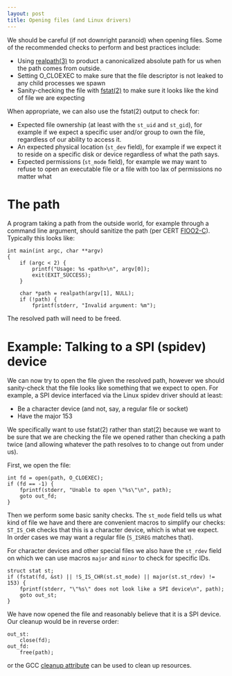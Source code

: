 ```yaml
---
layout: post
title: Opening files (and Linux drivers)
---
```


We should be careful (if not downright paranoid) when opening files. Some of
the recommended checks to perform and best practices include:

 * Using [realpath(3)](http://man7.org/linux/man-pages/man3/realpath.3.html) to product a canonicalized absolute path for us when the path comes from outside.
 * Setting O\_CLOEXEC to make sure that the file descriptor is not leaked to any child processes we spawn
 * Sanity-checking the file with [fstat(2)](http://man7.org/linux/man-pages/man2/stat.2.html) to make sure it looks like the kind of file we are expecting

When appropriate, we can also use the fstat(2) output to check for:

 * Expected file ownership (at least with the `st_uid` and `st_gid`), for example if we expect a specific user and/or group to own the file, regardless of our ability to access it.
 * An expected physical location (`st_dev` field), for example if we expect it to reside on a specific disk or device regardless of what the path says.
 * Expected permissions (`st_mode` field), for example we may want to refuse to open an executable file or a file with too lax of permissions no matter what

# The path

A program taking a path from the outside world, for example through a command
line argument, should sanitize the path (per CERT [FIOO2-C](https://securecoding.cert.org/confluence/display/c/FIO02-C.+Canonicalize+path+names+originating+from+tainted+sources)).  Typically this looks like:

    int main(int argc, char **argv)
    {
        if (argc < 2) {
            printf("Usage: %s <path>\n", argv[0]);
            exit(EXIT_SUCCESS);
        }

        char *path = realpath(argv[1], NULL);
        if (!path) {
            fprintf(stderr, "Invalid argument: %m");

The resolved path will need to be freed.

# Example: Talking to a SPI (spidev) device

We can now try to open the file given the resolved path, however we should
sanity-check that the file looks like something that we expect to open.  For
example, a SPI device interfaced via the Linux spidev driver should at least:

* Be a character device (and not, say, a regular file or socket)
* Have the major 153

We specifically want to use fstat(2) rather than stat(2) because we want to
be sure that we are checking the file we opened rather than checking a path
twice (and allowing whatever the path resolves to to change out from under
us).

First, we open the file:

    int fd = open(path, O_CLOEXEC);
    if (fd == -1) {
        fprintf(stderr, "Unable to open \"%s\"\n", path);
        goto out_fd;
    }

Then we perform some basic sanity checks. The `st_mode` field tells us what
kind of file we have and there are convenient macros to simplify our checks:
`ST_IS_CHR` checks that this is a character device, which is what we expect.
In order cases we may want a regular file (`S_ISREG` matches that).

For character devices and other special files we also have the `st_rdev` field
on which we can use macros `major` and `minor` to check for specific IDs.

    struct stat st;
    if (fstat(fd, &st) || !S_IS_CHR(st.st_mode) || major(st.st_rdev) != 153) {
        fprintf(stderr, "\"%s\" does not look like a SPI device\n", path);
        goto out_st;
    }

We have now opened the file and reasonably believe that it is a SPI device.
Our cleanup would be in reverse order:

    out_st:
        close(fd);
    out_fd:
        free(path);

or the GCC [cleanup attribute](https://gcc.gnu.org/onlinedocs/gcc/Common-Variable-Attributes.html) can be used to clean up resources.
